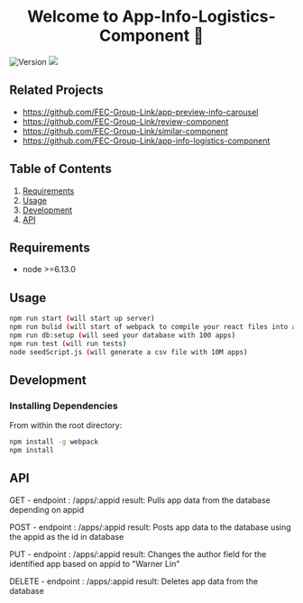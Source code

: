 <h1 align="center">Welcome to App-Info-Logistics-Component 👋</h1>
<p>
  <img alt="Version" src="https://img.shields.io/badge/version-1.0.0-blue.svg?cacheSeconds=2592000" />
  <img src="https://img.shields.io/badge/node-%3E%3D6.13.0-blue.svg" />
</p>

## Related Projects

  - https://github.com/FEC-Group-Link/app-preview-info-carousel
  - https://github.com/FEC-Group-Link/review-component
  - https://github.com/FEC-Group-Link/similar-component
  - https://github.com/FEC-Group-Link/app-info-logistics-component

## Table of Contents

1. [Requirements](#requirements)
1. [Usage](#Usage)
1. [Development](#development)
1. [API](#API)

## Requirements

- node >=6.13.0


## Usage
```sh
npm run start (will start up server)
npm run bulid (will start of webpack to compile your react files into a bundle.js)
npm run db:setup (will seed your database with 100 apps)
npm run test (will run tests)
node seedScript.js (will generate a csv file with 10M apps)
```

## Development

### Installing Dependencies

From within the root directory:

```sh
npm install -g webpack
npm install
```

## API

GET -
endpoint : /apps/:appid
result: Pulls app data from the database depending on appid

POST -
endpoint : /apps/:appid
result: Posts app data to the database using the appid as the id in database

PUT -
endpoint : /apps/:appid
result: Changes the author field for the identified app based on appid to "Warner Lin"


DELETE -
endpoint : /apps/:appid
result: Deletes app data from the database

